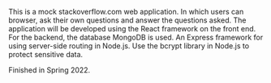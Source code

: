 This is a mock stackoverflow.com web application. In which users can browser, ask their own questions and answer the questions asked. The application will be developed using the React framework on the front end. For the backend, the database MongoDB is used. An Express framework for using server-side routing in Node.js. Use the bcrypt library in Node.js to protect sensitive data.

Finished in Spring 2022.
